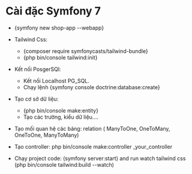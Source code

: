 # Cài đặc Symfony 7 
- {symfony new shop-app --webapp}

- Tailwind Css: 
    - {composer require symfonycasts/tailwind-bundle}
    - {php bin/console tailwind:init}

- Kết nối PosgerSQl: 
    - Kết nối Localhost PG_SQL.
    - Chạy lệnh {symfony console doctrine:database:create}

- Tạo cơ sở dữ liệu:
    - {php bin/console make:entity}
    - Tạo các trường, kiểu dữ liệu....

- Tạo mối quan hệ các bảng: relation ( ManyToOne, OneToMany, OneToOne, ManyToMany) 

- Tạo controller: php bin/console make:controller _your_controller

- Chạy project code: (symfony server:start) and run watch tailwind css (php bin/console tailwind:build --watch)